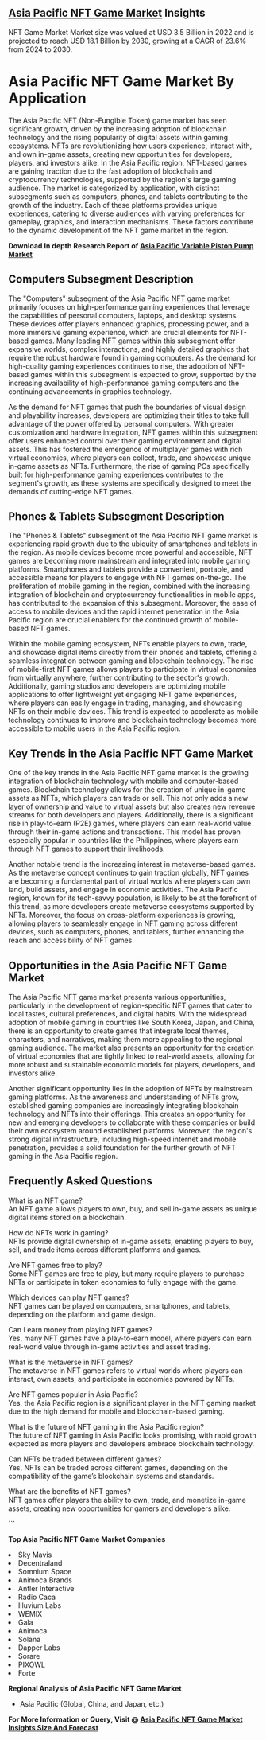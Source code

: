 <h2><a href="https://www.verifiedmarketreports.com/download-sample/?rid=399850&amp;utm_source=Github-Feb&amp;utm_medium=219" target="_blank">Asia Pacific NFT Game Market</a> Insights</h2><p>NFT Game Market Market size was valued at USD 3.5 Billion in 2022 and is projected to reach USD 18.1 Billion by 2030, growing at a CAGR of 23.6% from 2024 to 2030.</p><p><h1>Asia Pacific NFT Game Market By Application</h1> <p>The Asia Pacific NFT (Non-Fungible Token) game market has seen significant growth, driven by the increasing adoption of blockchain technology and the rising popularity of digital assets within gaming ecosystems. NFTs are revolutionizing how users experience, interact with, and own in-game assets, creating new opportunities for developers, players, and investors alike. In the Asia Pacific region, NFT-based games are gaining traction due to the fast adoption of blockchain and cryptocurrency technologies, supported by the region's large gaming audience. The market is categorized by application, with distinct subsegments such as computers, phones, and tablets contributing to the growth of the industry. Each of these platforms provides unique experiences, catering to diverse audiences with varying preferences for gameplay, graphics, and interaction mechanisms. These factors contribute to the dynamic development of the NFT game market in the region. <strong><p><strong>Download In depth Research Report of <a href="https://www.verifiedmarketreports.com/download-sample/?rid=236118&amp;utm_source=Pulse-Dec&amp;utm_medium=219" target="_blank">Asia Pacific Variable Piston Pump Market</a></strong></p></strong></p> <h2>Computers Subsegment Description</h2> <p>The "Computers" subsegment of the Asia Pacific NFT game market primarily focuses on high-performance gaming experiences that leverage the capabilities of personal computers, laptops, and desktop systems. These devices offer players enhanced graphics, processing power, and a more immersive gaming experience, which are crucial elements for NFT-based games. Many leading NFT games within this subsegment offer expansive worlds, complex interactions, and highly detailed graphics that require the robust hardware found in gaming computers. As the demand for high-quality gaming experiences continues to rise, the adoption of NFT-based games within this subsegment is expected to grow, supported by the increasing availability of high-performance gaming computers and the continuing advancements in graphics technology. <p>As the demand for NFT games that push the boundaries of visual design and playability increases, developers are optimizing their titles to take full advantage of the power offered by personal computers. With greater customization and hardware integration, NFT games within this subsegment offer users enhanced control over their gaming environment and digital assets. This has fostered the emergence of multiplayer games with rich virtual economies, where players can collect, trade, and showcase unique in-game assets as NFTs. Furthermore, the rise of gaming PCs specifically built for high-performance gaming experiences contributes to the segment's growth, as these systems are specifically designed to meet the demands of cutting-edge NFT games.</p> <h2>Phones & Tablets Subsegment Description</h2> <p>The "Phones & Tablets" subsegment of the Asia Pacific NFT game market is experiencing rapid growth due to the ubiquity of smartphones and tablets in the region. As mobile devices become more powerful and accessible, NFT games are becoming more mainstream and integrated into mobile gaming platforms. Smartphones and tablets provide a convenient, portable, and accessible means for players to engage with NFT games on-the-go. The proliferation of mobile gaming in the region, combined with the increasing integration of blockchain and cryptocurrency functionalities in mobile apps, has contributed to the expansion of this subsegment. Moreover, the ease of access to mobile devices and the rapid internet penetration in the Asia Pacific region are crucial enablers for the continued growth of mobile-based NFT games. <p>Within the mobile gaming ecosystem, NFTs enable players to own, trade, and showcase digital items directly from their phones and tablets, offering a seamless integration between gaming and blockchain technology. The rise of mobile-first NFT games allows players to participate in virtual economies from virtually anywhere, further contributing to the sector's growth. Additionally, gaming studios and developers are optimizing mobile applications to offer lightweight yet engaging NFT game experiences, where players can easily engage in trading, managing, and showcasing NFTs on their mobile devices. This trend is expected to accelerate as mobile technology continues to improve and blockchain technology becomes more accessible to mobile users in the Asia Pacific region.</p> <h2>Key Trends in the Asia Pacific NFT Game Market</h2> <p>One of the key trends in the Asia Pacific NFT game market is the growing integration of blockchain technology with mobile and computer-based games. Blockchain technology allows for the creation of unique in-game assets as NFTs, which players can trade or sell. This not only adds a new layer of ownership and value to virtual assets but also creates new revenue streams for both developers and players. Additionally, there is a significant rise in play-to-earn (P2E) games, where players can earn real-world value through their in-game actions and transactions. This model has proven especially popular in countries like the Philippines, where players earn through NFT games to support their livelihoods. <p>Another notable trend is the increasing interest in metaverse-based games. As the metaverse concept continues to gain traction globally, NFT games are becoming a fundamental part of virtual worlds where players can own land, build assets, and engage in economic activities. The Asia Pacific region, known for its tech-savvy population, is likely to be at the forefront of this trend, as more developers create metaverse ecosystems supported by NFTs. Moreover, the focus on cross-platform experiences is growing, allowing players to seamlessly engage in NFT gaming across different devices, such as computers, phones, and tablets, further enhancing the reach and accessibility of NFT games.</p> <h2>Opportunities in the Asia Pacific NFT Game Market</h2> <p>The Asia Pacific NFT game market presents various opportunities, particularly in the development of region-specific NFT games that cater to local tastes, cultural preferences, and digital habits. With the widespread adoption of mobile gaming in countries like South Korea, Japan, and China, there is an opportunity to create games that integrate local themes, characters, and narratives, making them more appealing to the regional gaming audience. The market also presents an opportunity for the creation of virtual economies that are tightly linked to real-world assets, allowing for more robust and sustainable economic models for players, developers, and investors alike. <p>Another significant opportunity lies in the adoption of NFTs by mainstream gaming platforms. As the awareness and understanding of NFTs grow, established gaming companies are increasingly integrating blockchain technology and NFTs into their offerings. This creates an opportunity for new and emerging developers to collaborate with these companies or build their own ecosystem around established platforms. Moreover, the region's strong digital infrastructure, including high-speed internet and mobile penetration, provides a solid foundation for the further growth of NFT gaming in the Asia Pacific region.</p> <h2>Frequently Asked Questions</h2> <p>What is an NFT game? <br> An NFT game allows players to own, buy, and sell in-game assets as unique digital items stored on a blockchain.</p> <p>How do NFTs work in gaming? <br> NFTs provide digital ownership of in-game assets, enabling players to buy, sell, and trade items across different platforms and games.</p> <p>Are NFT games free to play? <br> Some NFT games are free to play, but many require players to purchase NFTs or participate in token economies to fully engage with the game.</p> <p>Which devices can play NFT games? <br> NFT games can be played on computers, smartphones, and tablets, depending on the platform and game design.</p> <p>Can I earn money from playing NFT games? <br> Yes, many NFT games have a play-to-earn model, where players can earn real-world value through in-game activities and asset trading.</p> <p>What is the metaverse in NFT games? <br> The metaverse in NFT games refers to virtual worlds where players can interact, own assets, and participate in economies powered by NFTs.</p> <p>Are NFT games popular in Asia Pacific? <br> Yes, the Asia Pacific region is a significant player in the NFT gaming market due to the high demand for mobile and blockchain-based gaming.</p> <p>What is the future of NFT gaming in the Asia Pacific region? <br> The future of NFT gaming in Asia Pacific looks promising, with rapid growth expected as more players and developers embrace blockchain technology.</p> <p>Can NFTs be traded between different games? <br> Yes, NFTs can be traded across different games, depending on the compatibility of the game’s blockchain systems and standards.</p> <p>What are the benefits of NFT games? <br> NFT games offer players the ability to own, trade, and monetize in-game assets, creating new opportunities for gamers and developers alike.</p> ```</p><p><strong>Top Asia Pacific NFT Game Market Companies</strong></p><div data-test-id=""><p><li>Sky Mavis</li><li> Decentraland</li><li> Somnium Space</li><li> Animoca Brands</li><li> Antler Interactive</li><li> Radio Caca</li><li> Illuvium Labs</li><li> WEMIX</li><li> Gala</li><li> Animoca</li><li> Solana</li><li> Dapper Labs</li><li> Sorare</li><li> PIXOWL</li><li> Forte</li></p><div><strong>Regional Analysis of&nbsp;Asia Pacific NFT Game Market</strong></div><ul><li dir="ltr"><p dir="ltr">Asia Pacific (Global, China, and Japan, etc.)</p></li></ul><p><strong>For More Information or Query, Visit @&nbsp;</strong><strong><a href="https://www.verifiedmarketreports.com/product/nft-game-market/?utm_source=Github-Feb&amp;utm_medium=219" target="_blank">Asia Pacific NFT Game Market Insights Size And Forecast</a></strong></p></div><h2>&nbsp;</h2><div data-test-id="">&nbsp;</div>
